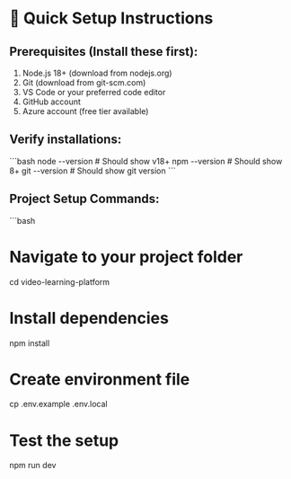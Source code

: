 # 🚀 Quick Setup Instructions

## Prerequisites (Install these first):
1. Node.js 18+ (download from nodejs.org)
2. Git (download from git-scm.com)
3. VS Code or your preferred code editor
4. GitHub account
5. Azure account (free tier available)

## Verify installations:
\`\`\`bash
node --version    # Should show v18+ 
npm --version     # Should show 8+
git --version     # Should show git version
\`\`\`

## Project Setup Commands:
\`\`\`bash
# Navigate to your project folder
cd video-learning-platform

# Install dependencies
npm install

# Create environment file
cp .env.example .env.local

# Test the setup
npm run dev
